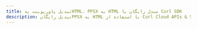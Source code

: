 ---title: تبدیل پاورپوینت بهHTML، PPSX به HTML مبدل رایگان یا Curl SDKdescription: تبدیل رایگانPPSX به HTML با استفاده از Curl Cloud APIs & SDK. همچنین اسناد Microsoft PowerPoint را در Cloud ایجاد، ویرایش و رندر کنید.---